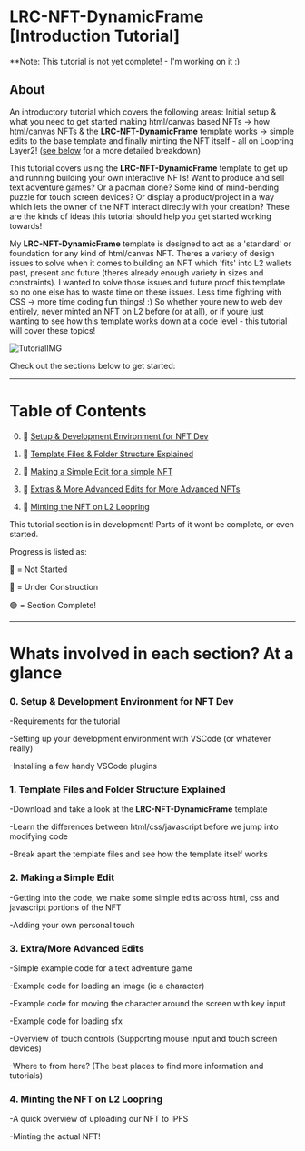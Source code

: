 # LRC-NFT-DynamicFrame [Introduction Tutorial]

**Note: This tutorial is not yet complete! - I'm working on it :)

## About

An introductory tutorial which covers the following areas: Initial setup & what you need to get started making html/canvas based NFTs -> how html/canvas NFTs & the **LRC-NFT-DynamicFrame** template works -> simple edits to the base template and finally minting the NFT itself - all on Loopring Layer2! ([see below](https://github.com/AD-Edge/LRC-NFT-DynamicFrame/blob/main/documentation/intro_tutorial.md#whats-involved-in-each-section-at-a-glance) for a more detailed breakdown)

This tutorial covers using the **LRC-NFT-DynamicFrame** template to get up and running building your own interactive NFTs! Want to produce and sell text adventure games? Or a pacman clone? Some kind of mind-bending puzzle for touch screen devices? Or display a product/project in a way which lets the owner of the NFT interact directly with your creation? These are the kinds of ideas this tutorial should help you get started working towards!

My **LRC-NFT-DynamicFrame** template is designed to act as a 'standard' or foundation for any kind of html/canvas NFT. Theres a variety of design issues to solve when it comes to building an NFT which 'fits' into L2 wallets past, present and future (theres already enough variety in sizes and constraints). I wanted to solve those issues and future proof this template so no one else has to waste time on these issues. Less time fighting with CSS -> more time coding fun things! :) So whether youre new to web dev entirely, never minted an NFT on L2 before (or at all), or if youre just wanting to see how this template works down at a code level - this tutorial will cover these topics!

![TutorialIMG](imagehere.png)

Check out the sections below to get started:

<hr>

# Table of Contents

0) &#x1F537; [Setup & Development Environment for NFT Dev](https://github.com/AD-Edge/LRC-NFT-DynamicFrame/blob/main/documentation/intro_tutorial_00_dev_setup/intro_00_dev_setup.md)

1) &#x1F536; [Template Files & Folder Structure Explained](https://github.com/AD-Edge/LRC-NFT-DynamicFrame/blob/main/documentation/intro_tutorial_01_files_explained/intro_01_files_explained.md)

2) &#x1F536;  [Making a Simple Edit for a simple NFT](https://github.com/AD-Edge/LRC-NFT-DynamicFrame/blob/main/documentation/intro_tutorial_02_a_simple_edit/intro_02_a_simple_edit.md)

3) &#x1F536;  [Extras & More Advanced Edits for More Advanced NFTs](https://github.com/AD-Edge/LRC-NFT-DynamicFrame/blob/main/documentation/intro_tutorial_03_extra_edits/intro_03_a_simple_edit.md)

4) &#x1F536;  [Minting the NFT on L2 Loopring](https://github.com/AD-Edge/LRC-NFT-DynamicFrame/tree/main/documentation/intro_tutorial_04_minting)

This tutorial section is in development! Parts of it wont be complete, or even started. 

Progress is listed as:

&#x1F536; = Not Started

&#x1F537; = Under Construction

&#x1F7E2; = Section Complete!

<hr>

# Whats involved in each section? At a glance

### 0. Setup & Development Environment for NFT Dev

-Requirements for the tutorial

-Setting up your development environment with VSCode (or whatever really)

-Installing a few handy VSCode plugins

### 1. Template Files and Folder Structure Explained

-Download and take a look at the **LRC-NFT-DynamicFrame** template

-Learn the differences between html/css/javascript before we jump into modifying code

-Break apart the template files and see how the template itself works

### 2. Making a Simple Edit

-Getting into the code, we make some simple edits across html, css and javascript portions of the NFT

-Adding your own personal touch

### 3. Extra/More Advanced Edits

-Simple example code for a text adventure game

-Example code for loading an image (ie a character)

-Example code for moving the character around the screen with key input

-Example code for loading sfx

-Overview of touch controls (Supporting mouse input and touch screen devices)

-Where to from here? (The best places to find more information and tutorials)

### 4. Minting the NFT on L2 Loopring

-A quick overview of uploading our NFT to IPFS

-Minting the actual NFT!
